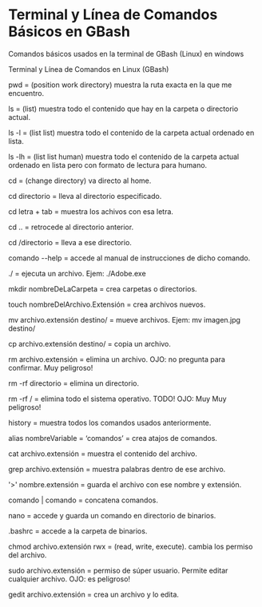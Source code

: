 # Terminal y Línea de Comandos Básicos en GBash

Comandos básicos usados en la terminal de GBash (Linux) en windows

Terminal y Línea de Comandos en Linux (GBash)

pwd   = (position work directory) muestra la ruta exacta en la que me encuentro.

ls   = (list) muestra todo el contenido que hay en la carpeta o directorio actual.

ls   -l   = (list list) muestra todo el contenido de la carpeta actual ordenado en lista.

ls   -lh   = (list list human) muestra todo el contenido de la carpeta actual ordenado en lista pero con formato de lectura para humano.

cd   = (change directory) va directo al home.

cd   directorio   = lleva al directorio especificado.

cd  letra   +   tab   = muestra los achivos con esa letra.

cd  ..   = retrocede al directorio anterior.

cd   /directorio   = lleva a ese directorio.

comando   --help   = accede al manual de instrucciones de dicho comando.

./   = ejecuta un archivo. Ejem:  ./Adobe.exe

mkdir   nombreDeLaCarpeta   = crea carpetas o directorios.

touch   nombreDelArchivo.Extensión  = crea archivos nuevos.

mv   archivo.extensión  destino/  = mueve archivos. Ejem:   mv   imagen.jpg   destino/

cp   archivo.extensión  destino/  = copia un archivo.

rm   archivo.extensión  = elimina un archivo. OJO: no pregunta para confirmar. Muy peligroso!

rm   -rf   directorio  = elimina un directorio.

rm   -rf   /  = elimina todo el sistema operativo. TODO! OJO: Muy Muy peligroso!

history   = muestra todos los comandos usados anteriormente.

alias   nombreVariable  =  ‘comandos’    = crea atajos de comandos.

cat   archivo.extensión  = muestra el contenido del archivo.

grep   archivo.extensión  = muestra palabras dentro de ese archivo.

'>'   nombre.extensión  = guarda el archivo con ese nombre y extensión.

comando | comando  = concatena comandos.

nano   = accede y guarda un comando en directorio de binarios.

.bashrc   = accede a la carpeta de binarios.

chmod   archivo.extensión   rwx   = (read, write, execute). cambia los permiso del archivo. 

sudo   archivo.extensión   = permiso de súper usuario. Permite editar cualquier archivo. OJO: es peligroso!

gedit   archivo.extensión   = crea un archivo y lo edita.
